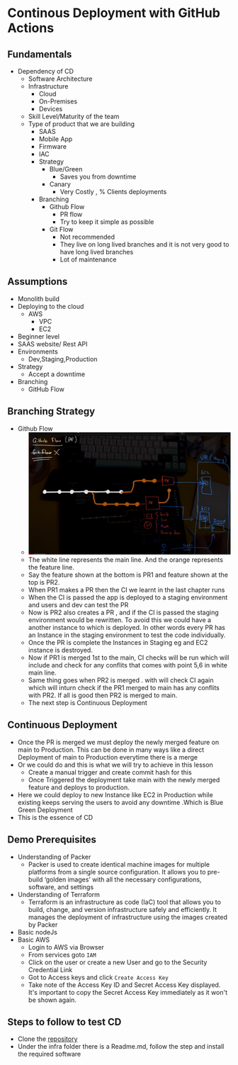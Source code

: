 # Continous Deployment with GitHub Actions

## Fundamentals

- Dependency of CD
  - Software Architecture
  - Infrastructure
    - Cloud
    - On-Premises
    - Devices
  - Skill Level/Maturity of the team
  - Type of product that we are building
    - SAAS
    - Mobile App
    - Firmware
    - IAC
    - Strategy
      - Blue/Green
        - Saves you from downtime
      - Canary
        - Very Costly , % Clients deployments
    - Branching
      - Github Flow
        - PR flow
        - Try to keep it simple as possible
      - Git Flow
        - Not recommended
        - They live on long lived branches and it is not very good to have long lived branches
        - Lot of maintenance

## Assumptions

- Monolith build
- Deploying to the cloud
  - AWS
    - VPC
    - EC2
- Beginner level
- SAAS website/ Rest API
- Environments
  - Dev,Staging,Production
- Strategy
  - Accept a downtime
- Branching
  - GitHub Flow

## Branching Strategy

- Github Flow
  - ![alt text](image-1.png)
  - The white line represents the main line. And the orange represents the feature line.
  - Say the feature shown at the bottom is PR1 and feature shown at the top is PR2.
  - When PR1 makes a PR then the CI we learnt in the last chapter runs
  - When the CI is passed the app is deployed to a staging environment and users and dev can test the PR
  - Now is PR2 also creates a PR , and if the CI is passed the staging environment would be rewritten. To avoid this we could have a another instance to which is deployed. In other words every PR has an Instance in the staging environment to test the code individually.
  - Once the PR is complete the Instances in Staging eg and EC2 instance is destroyed.
  - Now if PR1 is merged 1st to the main, CI checks will be run which will include and check for any conflits that comes with point 5,6 in white main line.
  - Same thing goes when PR2 is merged . with will check CI again which will inturn check if the PR1 merged to main has any conflits with PR2. If all is good then PR2 is merged to main.
  - The next step is Continuous Deployment

## Continuous Deployment  

- Once the PR is merged we must deploy the newly merged feature on main to Production. This can be done in many ways like a direct Deployment of main to Production everytime there is a merge
- Or we could do and this is what we will try to achieve in this lesson
  - Create a manual trigger and create commit hash for this
  - Once Triggered the deployment take main with the newly merged feature and deploys to production. 
- Here we could deploy to new Instance like EC2 in Production while existing keeps serving the users to avoid any downtime .Which is Blue Green Deployment
- This is the essence of CD

## Demo Prerequisites
- Understanding of Packer
  - Packer is used to create identical machine images for multiple platforms from a single source configuration. It allows you to pre-build ‘golden images’ with all the necessary configurations, software, and settings
- Understanding of Terraform
  - Terraform is an infrastructure as code (IaC) tool that allows you to build, change, and version infrastructure safely and efficiently. It manages the deployment of infrastructure using the images created by Packer
- Basic nodeJs
- Basic AWS
  - Login to AWS via Browser
  - From services goto `IAM`
  - Click on the user or create a new User and go to the Security Credential Link
  - Got to Access keys and click `Create Access Key`
  - Take note of the Access Key ID and Secret Access Key displayed. It's important to copy the Secret Access Key immediately as it won't be shown again.

## Steps to follow to test CD
- Clone the [repository](https://github.com/KiranChilledOut/cd-testing.git)
- Under the infra folder there is a Readme.md, follow the step and install the required software

